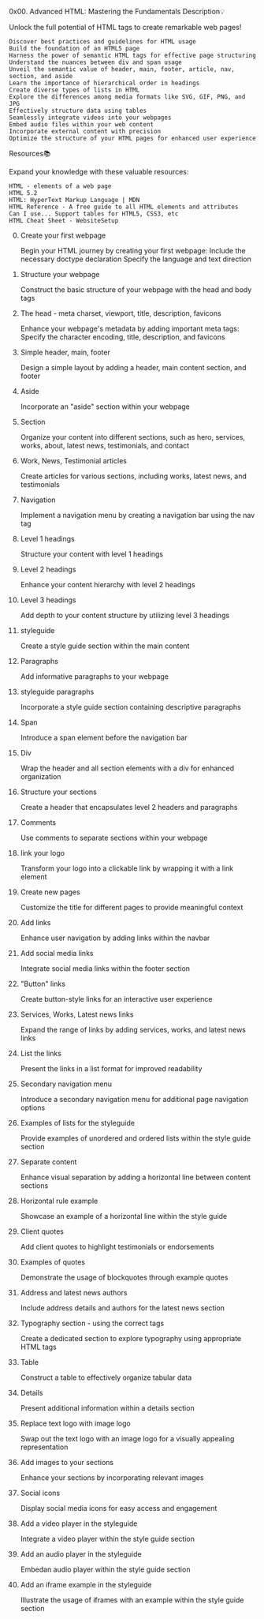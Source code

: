 0x00. Advanced HTML: Mastering the Fundamentals
Description:bulb:

Unlock the full potential of HTML tags to create remarkable web pages!

    Discover best practices and guidelines for HTML usage
    Build the foundation of an HTML5 page
    Harness the power of semantic HTML tags for effective page structuring
    Understand the nuances between div and span usage
    Unveil the semantic value of header, main, footer, article, nav, section, and aside
    Learn the importance of hierarchical order in headings
    Create diverse types of lists in HTML
    Explore the differences among media formats like SVG, GIF, PNG, and JPG
    Effectively structure data using tables
    Seamlessly integrate videos into your webpages
    Embed audio files within your web content
    Incorporate external content with precision
    Optimize the structure of your HTML pages for enhanced user experience

Resources:books:

Expand your knowledge with these valuable resources:

    HTML - elements of a web page
    HTML 5.2
    HTML: HyperText Markup Language | MDN
    HTML Reference - A free guide to all HTML elements and attributes
    Can I use... Support tables for HTML5, CSS3, etc
    HTML Cheat Sheet - WebsiteSetup

0. Create your first webpage

    Begin your HTML journey by creating your first webpage:
        Include the necessary doctype declaration
        Specify the language and text direction

1. Structure your webpage

    Construct the basic structure of your webpage with the head and body tags

2. The head - meta charset, viewport, title, description, favicons

    Enhance your webpage's metadata by adding important meta tags:
        Specify the character encoding, title, description, and favicons

3. Simple header, main, footer

    Design a simple layout by adding a header, main content section, and footer

4. Aside

    Incorporate an "aside" section within your webpage

5. Section

    Organize your content into different sections, such as hero, services, works, about, latest news, testimonials, and contact

6. Work, News, Testimonial articles

    Create articles for various sections, including works, latest news, and testimonials

7. Navigation

    Implement a navigation menu by creating a navigation bar using the nav tag

8. Level 1 headings

    Structure your content with level 1 headings

9. Level 2 headings

    Enhance your content hierarchy with level 2 headings

10. Level 3 headings

    Add depth to your content structure by utilizing level 3 headings

11. styleguide

    Create a style guide section within the main content

12. Paragraphs

    Add informative paragraphs to your webpage

13. styleguide paragraphs

    Incorporate a style guide section containing descriptive paragraphs

14. Span

    Introduce a span element before the navigation bar

15. Div

    Wrap the header and all section elements with a div for enhanced organization

16. Structure your sections

    Create a header that encapsulates level 2 headers and paragraphs

17. Comments

    Use comments to separate sections within your webpage

18. link your logo

    Transform your logo into a clickable link by wrapping it with a link element

19. Create new pages

    Customize the title for different pages to provide meaningful context

20. Add links

    Enhance user navigation by adding links within the navbar

21. Add social media links

    Integrate social media links within the footer section

22. "Button" links

    Create button-style links for an interactive user experience

23. Services, Works, Latest news links

    Expand the range of links by adding services, works, and latest news links

24. List the links

    Present the links in a list format for improved readability

25. Secondary navigation menu

    Introduce a secondary navigation menu for additional page navigation options

26. Examples of lists for the styleguide

    Provide examples of unordered and ordered lists within the style guide section

27. Separate content

    Enhance visual separation by adding a horizontal line between content sections

28. Horizontal rule example

    Showcase an example of a horizontal line within the style guide

29. Client quotes

    Add client quotes to highlight testimonials or endorsements

30. Examples of quotes

    Demonstrate the usage of blockquotes through example quotes

31. Address and latest news authors

    Include address details and authors for the latest news section

32. Typography section - using the correct tags

    Create a dedicated section to explore typography using appropriate HTML tags

33. Table

    Construct a table to effectively organize tabular data

34. Details

    Present additional information within a details section

35. Replace text logo with image logo

    Swap out the text logo with an image logo for a visually appealing representation

36. Add images to your sections

    Enhance your sections by incorporating relevant images

37. Social icons

    Display social media icons for easy access and engagement

38. Add a video player in the styleguide

    Integrate a video player within the style guide section

39. Add an audio player in the styleguide

    Embedan audio player within the style guide section

40. Add an iframe example in the styleguide

    Illustrate the usage of iframes with an example within the style guide section
